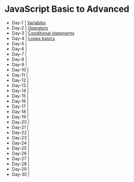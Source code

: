 # JavaScript Basic to Advanced

- Day-1 | [Variables](https://github.com/princebansal7/JavaScript-30-days/tree/main/Day-1)
- Day-2 | [Operators](https://github.com/princebansal7/JavaScript-30-days/tree/main/Day-2)
- Day-3 | [Conditional statements](https://github.com/princebansal7/JavaScript-30-days/tree/main/Day-3)
- Day-4 | [Loops basics](https://github.com/princebansal7/JavaScript-30-days/tree/main/Day-4)
- Day-5 | 
- Day-6 | 
- Day-7 | 
- Day-8 | 
- Day-9 | 
- Day-10 | 
- Day-11 | 
- Day-12 | 
- Day-13 | 
- Day-14 | 
- Day-15 | 
- Day-16 | 
- Day-17 | 
- Day-18 | 
- Day-19 | 
- Day-20 | 
- Day-21 | 
- Day-22 | 
- Day-23 | 
- Day-24 | 
- Day-25 | 
- Day-26 | 
- Day-27 | 
- Day-28 | 
- Day-29 | 
- Day-30 | 